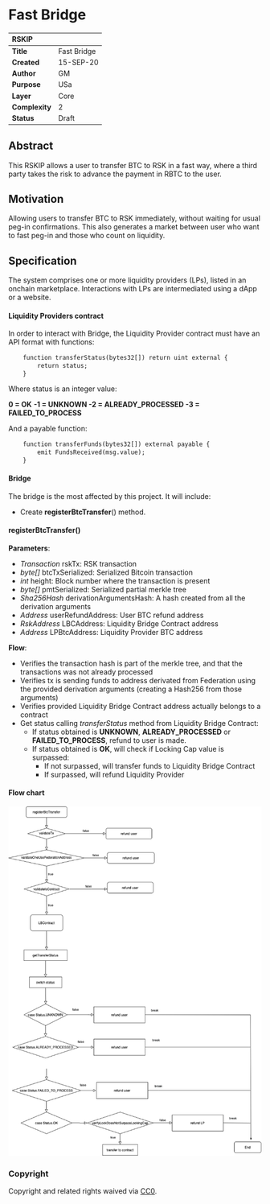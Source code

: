 # Fast Bridge
|RSKIP          |           |
| :------------ |:-------------|
|**Title**      |Fast Bridge |
|**Created**    |15-SEP-20 |
|**Author**     |GM |
|**Purpose**    |USa |
|**Layer**      |Core |
|**Complexity** |2 |
|**Status**     |Draft |

## Abstract

This RSKIP allows a user to transfer BTC to RSK in a fast way, where a third party takes the risk to advance the payment in RBTC to the user. 

## Motivation

Allowing users to transfer BTC to RSK immediately, without waiting for usual peg-in confirmations. This also generates a market between user who want to fast peg-in and those who count on liquidity.

## Specification

The system comprises one or more liquidity providers (LPs), listed in an onchain marketplace. Interactions with LPs are intermediated using a dApp or a website.

#### Liquidity Providers contract

In order to interact with Bridge, the Liquidity Provider contract must have an API format with functions: 

        function transferStatus(bytes32[]) return uint external {
            return status;
        }

Where status is an integer value:

**0 = OK**
**-1 = UNKNOWN
-2 = ALREADY_PROCESSED
-3 = FAILED_TO_PROCESS**

And a payable function:

        function transferFunds(bytes32[]) external payable {
            emit FundsReceived(msg.value);
        }


#### Bridge

The bridge is the most affected by this project. It will include:
- Create **registerBtcTransfer**() method.

#### registerBtcTransfer()

**Parameters**:
- *Transaction* rskTx: RSK transaction
- *byte[]* btcTxSerialized: Serialized Bitcoin transaction
- *int* height: Block number where the transaction is present
- *byte[]* pmtSerialized: Serialized partial merkle tree
- *Sha256Hash* derivationArgumentsHash: A hash created from all the derivation arguments
- *Address* userRefundAddress: User BTC refund address
- *RskAddress* LBCAddress: Liquidity Bridge Contract address
- *Address* LPBtcAddress: Liquidity Provider BTC address

**Flow**:

- Verifies the transaction hash is part of the merkle tree, and that the transactions was not already processed
- Verifies tx is sending funds to address derivated from Federation using the provided derivation arguments (creating a Hash256 from those arguments)
- Verifies provided Liquidity Bridge Contract address actually belongs to a contract
- Get status calling *transferStatus* method from Liquidity Bridge Contract:
  - If status obtained is **UNKNOWN**, **ALREADY_PROCESSED** or **FAILED_TO_PROCESS**, refund to user is made.
  - If status obtained is **OK**, will check if Locking Cap value is surpassed:
    - If not surpassed, will transfer funds to Liquidity Bridge Contract
	- If surpassed, will refund Liquidity Provider

#### Flow chart
![registerBtcTransfer() flow](RSKIP175/flow-chart-for-rskip.png)

### Copyright

Copyright and related rights waived via [CC0](https://creativecommons.org/publicdomain/zero/1.0/).
